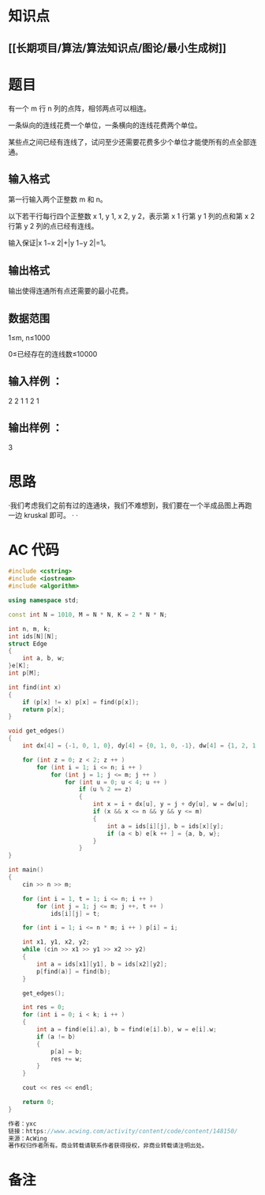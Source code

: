 # 知识点
  ## [[长期项目/算法/算法知识点/图论/最小生成树]]
# 题目
 有一个 m 行 n 列的点阵，相邻两点可以相连。

一条纵向的连线花费一个单位，一条横向的连线花费两个单位。

某些点之间已经有连线了，试问至少还需要花费多少个单位才能使所有的点全部连通。

## 输入格式
第一行输入两个正整数 m 和 n。

以下若干行每行四个正整数 x 1, y 1, x 2, y 2，表示第 x 1 行第 y 1 列的点和第 x 2 行第 y 2 列的点已经有连线。

输入保证|x 1−x 2|+|y 1−y 2|=1。

## 输出格式
输出使得连通所有点还需要的最小花费。

## 数据范围
1≤m, n≤1000

0≤已经存在的连线数≤10000
## 输入样例 ：
2 2
1 1 2 1
## 输出样例 ：
3

# 思路
·我们考虑我们之前有过的连通块，我们不难想到，我们要在一个半成品图上再跑一边 kruskal 即可。
·
·
# AC 代码
```cpp
#include <cstring>
#include <iostream>
#include <algorithm>

using namespace std;

const int N = 1010, M = N * N, K = 2 * N * N;

int n, m, k;
int ids[N][N];
struct Edge
{
    int a, b, w;
}e[K];
int p[M];

int find(int x)
{
    if (p[x] != x) p[x] = find(p[x]);
    return p[x];
}

void get_edges()
{
    int dx[4] = {-1, 0, 1, 0}, dy[4] = {0, 1, 0, -1}, dw[4] = {1, 2, 1, 2};

    for (int z = 0; z < 2; z ++ )
        for (int i = 1; i <= n; i ++ )
            for (int j = 1; j <= m; j ++ )
                for (int u = 0; u < 4; u ++ )
                    if (u % 2 == z)
                    {
                        int x = i + dx[u], y = j + dy[u], w = dw[u];
                        if (x && x <= n && y && y <= m)
                        {
                            int a = ids[i][j], b = ids[x][y];
                            if (a < b) e[k ++ ] = {a, b, w};
                        }
                    }
}

int main()
{
    cin >> n >> m;

    for (int i = 1, t = 1; i <= n; i ++ )
        for (int j = 1; j <= m; j ++, t ++ )
            ids[i][j] = t;

    for (int i = 1; i <= n * m; i ++ ) p[i] = i;

    int x1, y1, x2, y2;
    while (cin >> x1 >> y1 >> x2 >> y2)
    {
        int a = ids[x1][y1], b = ids[x2][y2];
        p[find(a)] = find(b);
    }

    get_edges();

    int res = 0;
    for (int i = 0; i < k; i ++ )
    {
        int a = find(e[i].a), b = find(e[i].b), w = e[i].w;
        if (a != b)
        {
            p[a] = b;
            res += w;
        }
    }

    cout << res << endl;

    return 0;
}

作者：yxc
链接：https://www.acwing.com/activity/content/code/content/148150/
来源：AcWing
著作权归作者所有。商业转载请联系作者获得授权，非商业转载请注明出处。
```
# 备注
